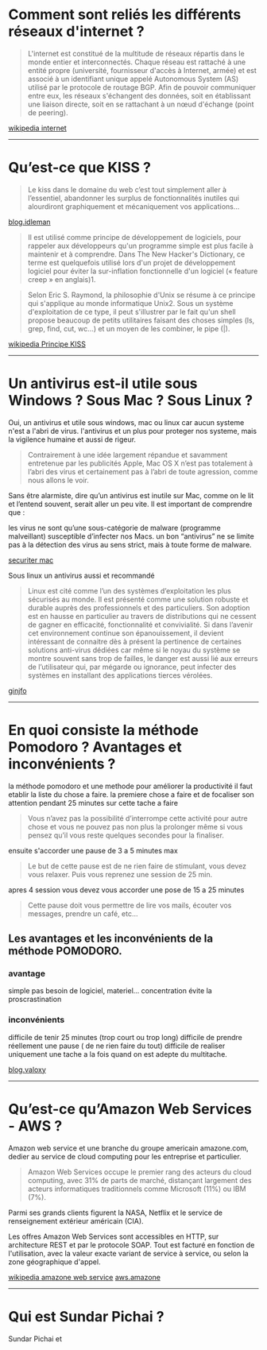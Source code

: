 # Comment sont reliés les différents réseaux d'internet ?

> L'internet est constitué de la multitude de réseaux répartis dans le monde entier et interconnectés. Chaque réseau est rattaché à une entité propre (université, fournisseur d'accès à Internet, armée) et est associé à un identifiant unique appelé Autonomous System (AS) utilisé par le protocole de routage BGP. Afin de pouvoir communiquer entre eux, les réseaux s'échangent des données, soit en établissant une liaison directe, soit en se rattachant à un nœud d'échange (point de peering). 

[wikipedia internet](https://fr.wikipedia.org/wiki/Internet#Technique)

-----------------

# Qu’est-ce que KISS ?

> Le kiss dans le domaine du web c’est tout simplement aller à l’essentiel, abandonner les surplus de fonctionnalités inutiles qui alourdiront graphiquement et mécaniquement vos applications…

[blog.idleman](http://blog.idleman.fr/le-comment-et-le-pourquoi-du-principe-kiss/)


> Il est utilisé comme principe de développement de logiciels, pour rappeler aux développeurs qu'un programme simple est plus facile à maintenir et à comprendre. Dans The New Hacker's Dictionary, ce terme est quelquefois utilisé lors d'un projet de développement logiciel pour éviter la sur-inflation fonctionnelle d'un logiciel (« feature creep » en anglais)1.

> Selon Eric S. Raymond, la philosophie d'Unix se résume à ce principe qui s'applique au monde informatique Unix2. Sous un système d'exploitation de ce type, il peut s'illustrer par le fait qu'un shell propose beaucoup de petits utilitaires faisant des choses simples (ls, grep, find, cut, wc…) et un moyen de les combiner, le pipe (|).

[wikipedia Principe KISS](https://fr.wikipedia.org/wiki/Principe_KISS) 

-----------------

# Un antivirus est-il utile sous Windows ? Sous Mac ? Sous Linux ?

Oui, un antivirus et utile sous windows, mac ou linux car aucun systeme n'est a l'abri de virus.
l'antivirus et un plus pour proteger nos systeme, mais la vigilence humaine et aussi de rigeur.

> Contrairement à une idée largement répandue et savamment entretenue par les publicités Apple, Mac OS X n’est pas totalement à l’abri des virus et certainement pas à l’abri de toute agression, comme nous allons le voir.

Sans être alarmiste, dire qu’un antivirus est inutile sur Mac, comme on le lit et l’entend souvent, serait aller un peu vite. Il est important de comprendre que :

les virus ne sont qu’une sous-catégorie de malware (programme malveillant) susceptible d’infecter nos Macs.
un bon “antivirus” ne se limite pas à la détection des virus au sens strict, mais à toute forme de malware.

[securiter mac](http://www.securitemac.com/antivirus-mac)

Sous linux un antivirus aussi et recommandé 

> Linux est cité comme l’un des systèmes d’exploitation les plus sécurisés au monde. Il est présenté comme une solution robuste et durable auprès des professionnels et des particuliers. Son adoption est en hausse en particulier au travers de distributions qui ne cessent de gagner en efficacité, fonctionnalité et convivialité.
Si dans l’avenir cet environnement continue son épanouissement,  il devient intéressant de connaitre dès à présent la pertinence de certaines solutions anti-virus dédiées car même si le noyau du système se montre souvent sans trop de failles, le danger est aussi lié aux erreurs de l’utilisateur qui, par mégarde ou ignorance, peut infecter des systèmes en installant des applications tierces vérolées.

[ginjfo](http://www.ginjfo.com/actualites/logiciels/linux/linux-les-anti-virus-recommandes-par-la-communaute-sont-les-plus-mauvais-selon-av-test-20151005)

-----------------

# En quoi consiste la méthode Pomodoro ? Avantages et inconvénients ?

la méthode pomodoro et une methode pour améliorer la productivité il faut etablir la liste du chose a faire.
la premiere chose a faire et de focaliser son attention pendant 25 minutes sur cette tache a faire 

> Vous n’avez pas la possibilité d’interrompe cette activité pour autre chose et vous ne pouvez pas non plus la prolonger même si vous pensez qu’il vous reste quelques secondes pour la finaliser.

ensuite s'accorder une pause de 3 a 5 minutes max 

> Le but de cette pause est de ne rien faire de stimulant, vous devez vous relaxer. Puis vous reprenez une session de 25 min.

apres 4 session vous devez vous accorder une pose de 15 a 25 minutes 

> Cette pause doit vous permettre de lire vos mails, écouter vos messages, prendre un café, etc…

## Les avantages et les inconvénients de la méthode POMODORO.

### avantage 

simple
pas besoin de logiciel, materiel...
concentration
évite la proscrastination

### inconvénients

difficile de tenir 25 minutes (trop court ou trop long)
difficile de prendre réellement une pause ( de ne rien faire du tout)
difficile de realiser uniquement une tache a la fois quand on est adepte du multitache.

[blog.valoxy](http://blog.valoxy.org/methode-pomodoro/)

-----------------

# Qu’est-ce qu’Amazon Web Services - AWS ?

Amazon web service et une branche du groupe americain amazone.com, dedier au service de cloud computing pour les entreprise et particulier.

> Amazon Web Services occupe le premier rang des acteurs du cloud computing, avec 31% de parts de marché, distançant largement des acteurs informatiques traditionnels comme Microsoft (11%) ou IBM (7%).

Parmi ses grands clients figurent la NASA, Netflix et le service de renseignement extérieur américain (CIA).

Les offres Amazon Web Services sont accessibles en HTTP, sur architecture REST et par le protocole SOAP. Tout est facturé en fonction de l'utilisation, avec la valeur exacte variant de service à service, ou selon la zone géographique d'appel.

[wikipedia amazone web service](https://fr.wikipedia.org/wiki/Amazon_Web_Services)
[aws.amazone](https://aws.amazon.com/fr/)

-----------------

# Qui est Sundar Pichai ?

Sundar Pichai et 





















